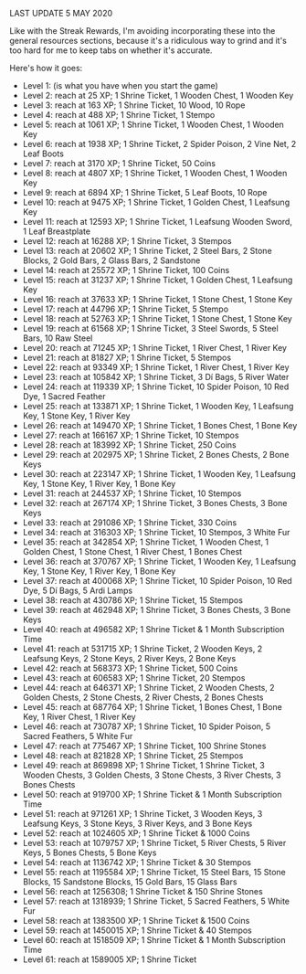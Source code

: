 LAST UPDATE 5 MAY 2020

Like with the Streak Rewards, I'm avoiding incorporating these into the general resources sections, because it's a ridiculous way to grind and it's too hard for me to keep tabs on whether it's accurate.

Here's how it goes:

- Level 1: (is what you have when you start the game)
- Level 2: reach at 25 XP; 1 Shrine Ticket, 1 Wooden Chest, 1 Wooden Key
- Level 3: reach at 163 XP; 1 Shrine Ticket, 10 Wood, 10 Rope
- Level 4: reach at 488 XP; 1 Shrine Ticket, 1 Stempo
- Level 5: reach at 1061 XP; 1 Shrine Ticket, 1 Wooden Chest, 1 Wooden Key
- Level 6: reach at 1938 XP; 1 Shrine Ticket, 2 Spider Poison, 2 Vine Net, 2 Leaf Boots
- Level 7: reach at 3170 XP; 1 Shrine Ticket, 50 Coins
- Level 8: reach at 4807 XP; 1 Shrine Ticket, 1 Wooden Chest, 1 Wooden Key
- Level 9: reach at 6894 XP; 1 Shrine Ticket, 5 Leaf Boots, 10 Rope
- Level 10: reach at 9475 XP; 1 Shrine Ticket, 1 Golden Chest, 1 Leafsung Key
- Level 11: reach at 12593 XP; 1 Shrine Ticket, 1 Leafsung Wooden Sword, 1 Leaf Breastplate
- Level 12: reach at 16288 XP; 1 Shrine Ticket, 3 Stempos
- Level 13: reach at 20602 XP; 1 Shrine Ticket, 2 Steel Bars, 2 Stone Blocks, 2 Gold Bars, 2 Glass Bars, 2 Sandstone
- Level 14: reach at 25572 XP; 1 Shrine Ticket, 100 Coins
- Level 15: reach at 31237 XP; 1 Shrine Ticket, 1 Golden Chest, 1 Leafsung Key
- Level 16: reach at 37633 XP; 1 Shrine Ticket, 1 Stone Chest, 1 Stone Key
- Level 17: reach at 44796 XP; 1 Shrine Ticket, 5 Stempo
- Level 18: reach at 52763 XP; 1 Shrine Ticket, 1 Stone Chest, 1 Stone Key
- Level 19: reach at 61568 XP; 1 Shrine Ticket, 3 Steel Swords, 5 Steel Bars, 10 Raw Steel
- Level 20: reach at 71245 XP; 1 Shrine Ticket, 1 River Chest, 1 River Key
- Level 21: reach at 81827 XP; 1 Shrine Ticket, 5 Stempos
- Level 22: reach at 93349 XP; 1 Shrine Ticket, 1 River Chest, 1 River Key
- Level 23: reach at 105842 XP; 1 Shrine Ticket, 3 Dí Bags, 5 River Water
- Level 24: reach at 119339 XP; 1 Shrine Ticket, 10 Spider Poison, 10 Red Dye, 1 Sacred Feather
- Level 25: reach at 133871 XP; 1 Shrine Ticket, 1 Wooden Key, 1 Leafsung Key, 1 Stone Key, 1 River Key
- Level 26: reach at 149470 XP; 1 Shrine Ticket, 1 Bones Chest, 1 Bone Key
- Level 27: reach at 166167 XP; 1 Shrine Ticket, 10 Stempos
- Level 28: reach at 183992 XP; 1 Shrine Ticket, 250 Coins
- Level 29: reach at 202975 XP; 1 Shrine Ticket, 2 Bones Chests, 2 Bone Keys
- Level 30: reach at 223147 XP; 1 Shrine Ticket, 1 Wooden Key, 1 Leafsung Key, 1 Stone Key, 1 River Key, 1 Bone Key
- Level 31: reach at 244537 XP; 1 Shrine Ticket, 10 Stempos
- Level 32: reach at 267174 XP; 1 Shrine Ticket, 3 Bones Chests, 3 Bone Keys
- Level 33: reach at 291086 XP; 1 Shrine Ticket, 330 Coins
- Level 34: reach at 316303 XP; 1 Shrine Ticket, 10 Stempos, 3 White Fur
- Level 35: reach at 342854 XP; 1 Shrine Ticket, 1 Wooden Chest, 1 Golden Chest, 1 Stone Chest, 1 River Chest, 1 Bones Chest
- Level 36: reach at 370767 XP; 1 Shrine Ticket, 1 Wooden Key, 1 Leafsung Key, 1 Stone Key, 1 River Key, 1 Bone Key
- Level 37: reach at 400068 XP; 1 Shrine Ticket, 10 Spider Poison, 10 Red Dye, 5 Dí Bags, 5 Ardi Lamps
- Level 38: reach at 430786 XP; 1 Shrine Ticket, 15 Stempos
- Level 39: reach at 462948 XP; 1 Shrine Ticket, 3 Bones Chests, 3 Bone Keys
- Level 40: reach at 496582 XP; 1 Shrine Ticket & 1 Month Subscription Time
- Level 41: reach at 531715 XP; 1 Shrine Ticket, 2 Wooden Keys, 2 Leafsung Keys, 2 Stone Keys, 2 River Keys, 2 Bone Keys
- Level 42: reach at 568373 XP; 1 Shrine Ticket, 500 Coins
- Level 43: reach at 606583 XP; 1 Shrine Ticket, 20 Stempos
- Level 44: reach at 646371 XP; 1 Shrine Ticket, 2 Wooden Chests, 2 Golden Chests, 2 Stone Chests, 2 River Chests, 2 Bones Chests
- Level 45: reach at 687764 XP; 1 Shrine Ticket, 1 Bones Chest, 1 Bone Key, 1 River Chest, 1 River Key
- Level 46: reach at 730787 XP; 1 Shrine Ticket, 10 Spider Poison, 5 Sacred Feathers, 5 White Fur
- Level 47: reach at 775467 XP; 1 Shrine Ticket, 100 Shrine Stones
- Level 48: reach at 821828 XP; 1 Shrine Ticket, 25 Stempos
- Level 49: reach at 869898 XP; 1 Shrine Ticket, 1 Shrine Ticket, 3 Wooden Chests, 3 Golden Chests, 3 Stone Chests, 3 River Chests, 3 Bones Chests
- Level 50: reach at 919700 XP; 1 Shrine Ticket & 1 Month Subscription Time
- Level 51: reach at 971261 XP; 1 Shrine Ticket, 3 Wooden Keys, 3 Leafsung Keys, 3 Stone Keys, 3 River Keys, and 3 Bone Keys
- Level 52: reach at 1024605 XP; 1 Shrine Ticket & 1000 Coins
- Level 53: reach at 1079757 XP; 1 Shrine Ticket, 5 River Chests, 5 River Keys, 5 Bones Chests, 5 Bone Keys
- Level 54: reach at 1136742 XP; 1 Shrine Ticket & 30 Stempos
- Level 55: reach at 1195584 XP; 1 Shrine Ticket, 15 Steel Bars, 15 Stone Blocks, 15 Sandstone Blocks, 15 Gold Bars, 15 Glass Bars
- Level 56: reach at 1256308; 1 Shrine Ticket & 150 Shrine Stones
- Level 57: reach at 1318939; 1 Shrine Ticket, 5 Sacred Feathers, 5 White Fur
- Level 58: reach at 1383500 XP; 1 Shrine Ticket & 1500 Coins
- Level 59: reach at 1450015 XP; 1 Shrine Ticket & 40 Stempos
- Level 60: reach at 1518509 XP; 1 Shrine Ticket & 1 Month Subscription Time
- Level 61: reach at 1589005 XP; 1 Shrine Ticket


